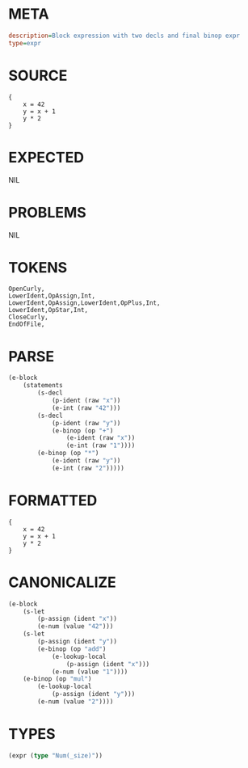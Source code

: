 # META
~~~ini
description=Block expression with two decls and final binop expr
type=expr
~~~
# SOURCE
~~~roc
{
    x = 42
    y = x + 1
    y * 2
}
~~~
# EXPECTED
NIL
# PROBLEMS
NIL
# TOKENS
~~~zig
OpenCurly,
LowerIdent,OpAssign,Int,
LowerIdent,OpAssign,LowerIdent,OpPlus,Int,
LowerIdent,OpStar,Int,
CloseCurly,
EndOfFile,
~~~
# PARSE
~~~clojure
(e-block
	(statements
		(s-decl
			(p-ident (raw "x"))
			(e-int (raw "42")))
		(s-decl
			(p-ident (raw "y"))
			(e-binop (op "+")
				(e-ident (raw "x"))
				(e-int (raw "1"))))
		(e-binop (op "*")
			(e-ident (raw "y"))
			(e-int (raw "2")))))
~~~
# FORMATTED
~~~roc
{
	x = 42
	y = x + 1
	y * 2
}
~~~
# CANONICALIZE
~~~clojure
(e-block
	(s-let
		(p-assign (ident "x"))
		(e-num (value "42")))
	(s-let
		(p-assign (ident "y"))
		(e-binop (op "add")
			(e-lookup-local
				(p-assign (ident "x")))
			(e-num (value "1"))))
	(e-binop (op "mul")
		(e-lookup-local
			(p-assign (ident "y")))
		(e-num (value "2"))))
~~~
# TYPES
~~~clojure
(expr (type "Num(_size)"))
~~~
